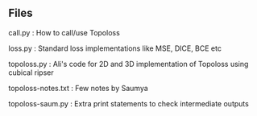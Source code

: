Files
------

call.py : How to call/use Topoloss

loss.py : Standard loss implementations like MSE, DICE, BCE etc

topoloss.py : Ali's code for 2D and 3D implementation of Topoloss using cubical ripser

topoloss-notes.txt : Few notes by Saumya

topoloss-saum.py : Extra print statements to check intermediate outputs
